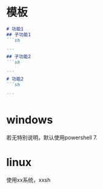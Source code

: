 # 模板
````md
# 功能1
## 子功能1
```sh

```
## 子功能2
```sh

```
# 功能2
```sh

```
````
# windows
若无特别说明，默认使用powershell 7.

# linux
使用xx系统，xxsh